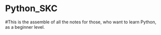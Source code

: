 # Python_SKC
#This is the assemble of all the notes for those, who want to learn Python, as a beginner level.
